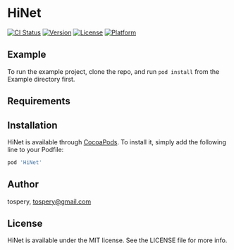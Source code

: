 # HiNet

[![CI Status](https://img.shields.io/travis/tospery/HiNet.svg?style=flat)](https://travis-ci.org/tospery/HiNet)
[![Version](https://img.shields.io/cocoapods/v/HiNet.svg?style=flat)](https://cocoapods.org/pods/HiNet)
[![License](https://img.shields.io/cocoapods/l/HiNet.svg?style=flat)](https://cocoapods.org/pods/HiNet)
[![Platform](https://img.shields.io/cocoapods/p/HiNet.svg?style=flat)](https://cocoapods.org/pods/HiNet)

## Example

To run the example project, clone the repo, and run `pod install` from the Example directory first.

## Requirements

## Installation

HiNet is available through [CocoaPods](https://cocoapods.org). To install
it, simply add the following line to your Podfile:

```ruby
pod 'HiNet'
```

## Author

tospery, tospery@gmail.com

## License

HiNet is available under the MIT license. See the LICENSE file for more info.

